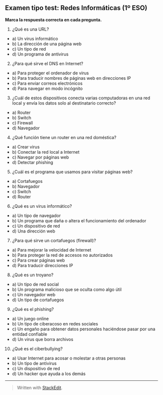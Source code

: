 ## Examen tipo test: Redes Informáticas (1º ESO)

**Marca la respuesta correcta en cada pregunta.**

1. ¿Qué es una URL?
- a) Un virus informático
- b) La dirección de una página web
- c) Un tipo de red
- d) Un programa de antivirus

2. ¿Para qué sirve el DNS en Internet?
- a) Para proteger el ordenador de virus
- b) Para traducir nombres de páginas web en direcciones IP
- c) Para enviar correos electrónicos
- d) Para navegar en modo incógnito

3. ¿Cuál de estos dispositivos conecta varias computadoras en una red local y envía los datos solo al destinatario correcto?
- a) Router
- b) Switch
- c) Firewall
- d) Navegador

4. ¿Qué función tiene un router en una red doméstica?
- a) Crear virus
- b) Conectar la red local a Internet
- c) Navegar por páginas web
- d) Detectar phishing

5. ¿Cuál es el programa que usamos para visitar páginas web?
- a) Cortafuegos
- b) Navegador
- c) Switch
- d) Router

6. ¿Qué es un virus informático?
- a) Un tipo de navegador
- b) Un programa que daña o altera el funcionamiento del ordenador
- c) Un dispositivo de red
- d) Una dirección web

7. ¿Para qué sirve un cortafuegos (firewall)?
- a) Para mejorar la velocidad de Internet
- b) Para proteger la red de accesos no autorizados
- c) Para crear páginas web
- d) Para traducir direcciones IP

8. ¿Qué es un troyano?
- a) Un tipo de red social
- b) Un programa malicioso que se oculta como algo útil
- c) Un navegador web
- d) Un tipo de cortafuegos

9. ¿Qué es el phishing?
- a) Un juego online
- b) Un tipo de ciberacoso en redes sociales
- c) Un engaño para obtener datos personales haciéndose pasar por una entidad confiable
- d) Un virus que borra archivos

10. ¿Qué es el ciberbullying?
- a) Usar Internet para acosar o molestar a otras personas
- b) Un tipo de antivirus
- c) Un dispositivo de red
- d) Un hacker que ayuda a los demás

---
> Written with [StackEdit](https://stackedit.io/).
<!--stackedit_data:
eyJoaXN0b3J5IjpbMTMxNDA4NjM1MF19
-->
